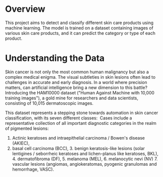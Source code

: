# Overview
This project aims to detect and classify different skin care products using machine learning. The model is trained on a dataset containing images of various skin care products, and it can predict the category or type of each product.
# Understanding the Data
Skin cancer is not only the most common human malignancy but also a complex medical enigma. The visual subtleties in skin lesions often lead to challenges in accurate and early diagnosis. In a world where precision matters, can artificial intelligence bring a new dimension to this battle? Introducing the HAM10000 dataset ("Human Against Machine with 10,000 training images"), a gold mine for researchers and data scientists, consisting of 10,015 dermatoscopic images. 

This dataset represents a stepping stone towards automation in skin cancer classification, with its seven different classes:
​
Cases include a representative collection of all important diagnostic categories in the realm of pigmented lesions:
​
1. Actinic keratoses and intraepithelial carcinoma / Bowen's disease (AKIEC),
2. basal cell carcinoma (BCC),
​3. benign keratosis-like lesions (solar lentigines / seborrheic keratoses and lichen-planus like keratoses, BKL),
​4. dermatofibroma (DF),
​5. melanoma (MEL),
​6. melanocytic nevi (NV)
​7. vascular lesions (angiomas, angiokeratomas, pyogenic granulomas and hemorrhage, VASC).
